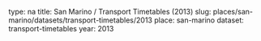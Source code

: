 type: na
title: San Marino / Transport Timetables (2013)
slug: places/san-marino/datasets/transport-timetables/2013
place: san-marino
dataset: transport-timetables
year: 2013
